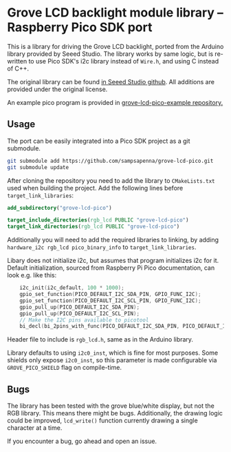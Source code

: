 # Grove LCD backlight module library – Raspberry Pico SDK port
This is a library for driving the Grove LCD backlight, ported from the Arduino
library provided by Seeed Studio. The library works by same logic, but is
re-written to use Pico SDK's i2c library instead of `Wire.h`, and using C
instead of C++.

The original library can be found [in Seeed Studio github](https://github.com/Seeed-Studio/Grove_LCD_RGB_Backlight).
All additions are provided under the original license.

An example pico program is provided in [grove-lcd-pico-example repository.](https://github.com/sampsapenna/grove-lcd-pico-example)

## Usage
The port can be easily integrated into a Pico SDK project as a git submodule.
```bash
git submodule add https://github.com/sampsapenna/grove-lcd-pico.git
git submodule update
```
After cloning the repository you need to add the library to `CMakeLists.txt`
used when building the project. Add the following lines before `target_link_libraries`:
```cmake
add_subdirectory("grove-lcd-pico")

target_include_directories(rgb_lcd PUBLIC "grove-lcd-pico")
target_link_directories(rgb_lcd PUBLIC "grove-lcd-pico")
```

Additionally you will need to add the required libraries to linking, by
adding `hardware_i2c rgb_lcd pico_binary_info` to `target_link_libraries`.

Libary does not initialize i2c, but assumes that program initializes i2c
for it. Default initialization, sourced from Raspberry Pi Pico documentation,
can look e.g. like this:
```c
    i2c_init(i2c_default, 100 * 1000);
    gpio_set_function(PICO_DEFAULT_I2C_SDA_PIN, GPIO_FUNC_I2C);
    gpio_set_function(PICO_DEFAULT_I2C_SCL_PIN, GPIO_FUNC_I2C);
    gpio_pull_up(PICO_DEFAULT_I2C_SDA_PIN);
    gpio_pull_up(PICO_DEFAULT_I2C_SCL_PIN);
    // Make the I2C pins available to picotool
    bi_decl(bi_2pins_with_func(PICO_DEFAULT_I2C_SDA_PIN, PICO_DEFAULT_I2C_SCL_PIN, GPIO_FUNC_I2C));
```
Header file to include is `rgb_lcd.h`, same as in the Arduino library.

Library defaults to using `i2c0_inst`, which is fine for most purposes. Some
shields only expose `i2c0_inst`, so this parameter is made configurable via
`GROVE_PICO_SHIELD` flag on compile-time.

## Bugs
The library has been tested with the grove blue/white display, but not the
RGB library. This means there might be bugs. Additionally, the drawing logic
could be improved, `lcd_write()` function currently drawing a single character
at a time.

If you encounter a bug, go ahead and open an issue.
